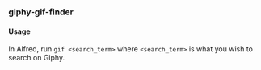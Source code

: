 ### giphy-gif-finder

#### Usage

In Alfred, run `gif <search_term>` where `<search_term>` is what you wish to search on Giphy.